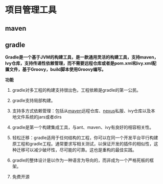 # 项目管理工具

## maven

## gradle

**Gradle是一个基于JVM的构建工具，是一款通用灵活的构建工具，支持maven， Ivy仓库，支持传递性依赖管理，而不需要远程仓库或者是pom.xml和ivy.xml配置文件，基于Groovy，build脚本使用Groovy编写。**

**功能**

1. gradle对多工程的构建支持很出色，工程依赖是gradle的第一公民。

2. gradle支持局部构建。
3.  支持多方式依赖管理：包括从[maven](https://baike.baidu.com/item/maven)远程仓库、[nexus](https://baike.baidu.com/item/nexus)私服、ivy仓库以及本地文件系统的jars或者dirs

4. gradle是第一个构建集成工具，与ant、maven、ivy有良好的相容相关性。

5. 轻松迁移：gradle适用于任何结构的工程，你可以在同一个开发平台平行构建原工程和gradle工程。通常要求写相关测试，以保证开发的插件的相似性，这种迁移可以减少破坏性，尽可能的可靠。这也是重构的最佳实践。

6. gradle的整体设计是以作为一种语言为导向的，而非成为一个严格死板的框架。

7. 免费开源

   
